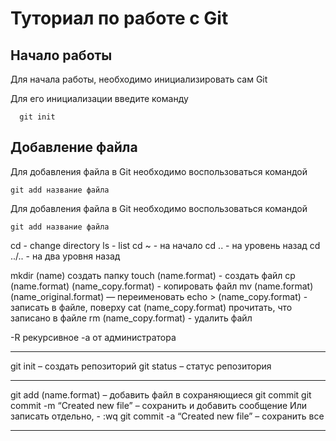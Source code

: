 # Туториал по работе с Git

## Начало работы

Для начала работы, необходимо инициализировать сам Git

Для его инициализации введите команду 

```
  git init
```

## Добавление файла

Для добавления файла в Git необходимо воспользоваться командой 

```
git add название файла
```
Для добавления файла в Git необходимо воспользоваться командой 

```
git add название файла
```
cd - change directory
ls - list
cd ~ - на начало
cd .. - на уровень назад
cd ../.. - на два уровня назад

mkdir (name) создать папку 
touch (name.format) - создать файл
cp (name.format) (name_copy.format) - копировать файл
mv (name.format) (name_original.format) — переименовать
echo > (name_copy.format)  - записать в файле, поверху 
cat (name_copy.format) прочитать, что записано в файле
rm (name_copy.format) - удалить файл

-R рекурсивное
-a от администратора
***
git init – создать репозиторий 
git status – статус репозитория
***
git add (name.format) – добавить файл в сохраняющиеся 
git commit
git commit -m “Created new file” – сохранить и добавить сообщение
Или записать отдельно, - :wq
git commit -a “Created new file” – сохранить все
***
